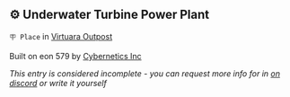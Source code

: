 ## ⚙️ Underwater Turbine Power Plant

`🪧 Place` in [Virtuara Outpost](../refs/virtuara_outpost.md)

Built on eon 579 by [Cybernetics Inc](../refs/cybernetics_inc.md)

_This entry is considered incomplete - you can request more info for in [on discord](<https://discord.com/channels/562910943848169472/1173922660489633802>) or write it yourself_

<!---
keywords:  ci, virtuara outpost
aliases: 
-->